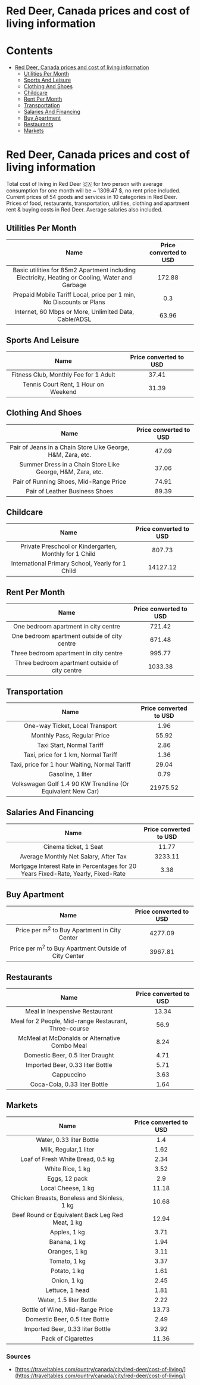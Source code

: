 
Red Deer, Canada prices and cost of living information
======================================================

Contents
========

* [Red Deer, Canada prices and cost of living information](#red-deer-canada-prices-and-cost-of-living-information)
	* [Utilities Per Month](#utilities-per-month)
	* [Sports And Leisure](#sports-and-leisure)
	* [Clothing And Shoes](#clothing-and-shoes)
	* [Childcare](#childcare)
	* [Rent Per Month](#rent-per-month)
	* [Transportation](#transportation)
	* [Salaries And Financing](#salaries-and-financing)
	* [Buy Apartment](#buy-apartment)
	* [Restaurants](#restaurants)
	* [Markets](#markets)

# Red Deer, Canada prices and cost of living information


Total cost of living in Red Deer 🇨🇦 for two person with average consumption for one month will be ~ 1309.47 $, no rent 
price included. Current prices of 54 goods and services in 10 categories  in Red Deer. Prices of food, restaurants, 
transportation, utilities, clothing and apartment rent & buying costs in Red Deer. Average salaries also included.
## Utilities Per Month
  

|Name|Price converted to USD|
| :---: | :---: |
|Basic utilities for 85m2 Apartment including Electricity, Heating or Cooling, Water and Garbage|172.88|
|Prepaid Mobile Tariff Local, price per 1 min, No Discounts or Plans|0.3|
|Internet, 60 Mbps or More, Unlimited Data, Cable/ADSL|63.96|
  

## Sports And Leisure
  

|Name|Price converted to USD|
| :---: | :---: |
|Fitness Club, Monthly Fee for 1 Adult|37.41|
|Tennis Court Rent, 1 Hour on Weekend|31.39|
  

## Clothing And Shoes
  

|Name|Price converted to USD|
| :---: | :---: |
|Pair of Jeans in a Chain Store Like George, H&M, Zara, etc.|47.09|
|Summer Dress in a Chain Store Like George, H&M, Zara, etc.|37.06|
|Pair of Running Shoes, Mid-Range Price|74.91|
|Pair of Leather Business Shoes|89.39|
  

## Childcare
  

|Name|Price converted to USD|
| :---: | :---: |
|Private Preschool or Kindergarten, Monthly for 1 Child|807.73|
|International Primary School, Yearly for 1 Child|14127.12|
  

## Rent Per Month
  

|Name|Price converted to USD|
| :---: | :---: |
|One bedroom apartment in city centre|721.42|
|One bedroom apartment outside of city centre|671.48|
|Three bedroom apartment in city centre|995.77|
|Three bedroom apartment outside of city centre|1033.38|
  

## Transportation
  

|Name|Price converted to USD|
| :---: | :---: |
|One-way Ticket, Local Transport|1.96|
|Monthly Pass, Regular Price|55.92|
|Taxi Start, Normal Tariff|2.86|
|Taxi, price for 1 km, Normal Tariff|1.36|
|Taxi, price for 1 hour Waiting, Normal Tariff|29.04|
|Gasoline, 1 liter|0.79|
|Volkswagen Golf 1.4 90 KW Trendline (Or Equivalent New Car)|21975.52|
  

## Salaries And Financing
  

|Name|Price converted to USD|
| :---: | :---: |
|Cinema ticket, 1 Seat|11.77|
|Average Monthly Net Salary, After Tax|3233.11|
|Mortgage Interest Rate in Percentages for 20 Years Fixed-Rate, Yearly, Fixed-Rate|3.38|
  

## Buy Apartment
  

|Name|Price converted to USD|
| :---: | :---: |
|Price per m<sup>2</sup> to Buy Apartment in City Center|4277.09|
|Price per m<sup>2</sup> to Buy Apartment Outside of City Center|3967.81|
  

## Restaurants
  

|Name|Price converted to USD|
| :---: | :---: |
|Meal in Inexpensive Restaurant|13.34|
|Meal for 2 People, Mid-range Restaurant, Three-course|56.9|
|McMeal at McDonalds or Alternative Combo Meal|8.24|
|Domestic Beer, 0.5 liter Draught|4.71|
|Imported Beer, 0.33 liter Bottle|5.71|
|Cappuccino|3.63|
|Coca-Cola, 0.33 liter Bottle|1.64|
  

## Markets
  

|Name|Price converted to USD|
| :---: | :---: |
|Water, 0.33 liter Bottle|1.4|
|Milk, Regular,1 liter|1.62|
|Loaf of Fresh White Bread, 0.5 kg|2.34|
|White Rice, 1 kg|3.52|
|Eggs, 12 pack|2.9|
|Local Cheese, 1 kg|11.18|
|Chicken Breasts, Boneless and Skinless, 1 kg|10.68|
|Beef Round or Equivalent Back Leg Red Meat, 1 kg |12.94|
|Apples, 1 kg|3.71|
|Banana, 1 kg|1.94|
|Oranges, 1 kg|3.11|
|Tomato, 1 kg|3.37|
|Potato, 1 kg|1.61|
|Onion, 1 kg|2.45|
|Lettuce, 1 head|1.81|
|Water, 1.5 liter Bottle|2.22|
|Bottle of Wine, Mid-Range Price|13.73|
|Domestic Beer, 0.5 liter Bottle|2.49|
|Imported Beer, 0.33 liter Bottle|3.92|
|Pack of Cigarettes|11.36|
  

### Sources

- [https://traveltables.com/ountry/canada/city/red-deer/cost-of-living/](https://traveltables.com/ountry/canada/city/red-deer/cost-of-living/)
